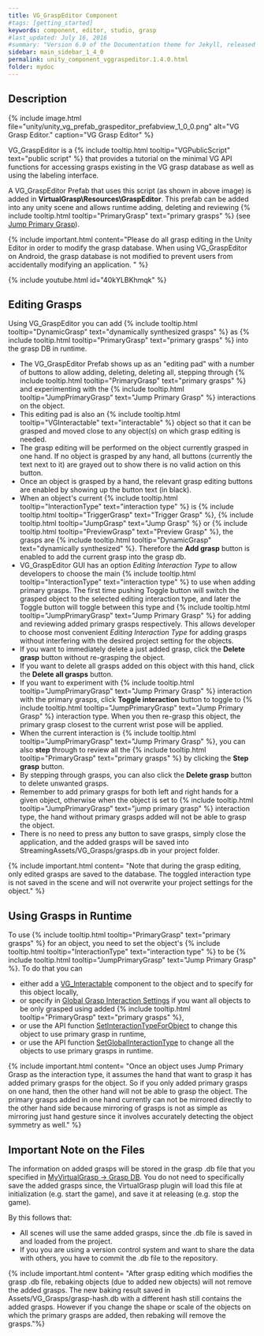 ```yaml
---
title: VG_GraspEditor Component
#tags: [getting_started]
keywords: component, editor, studio, grasp
#last_updated: July 16, 2016
#summary: "Version 6.0 of the Documentation theme for Jekyll, released July 4, 2016, implements relative links so you can view the files offline or on any server without configuring urls and baseurls. Additionally, you can store pages in subdirectories. Templates for alerts and images are available."
sidebar: main_sidebar_1_4_0
permalink: unity_component_vggraspeditor.1.4.0.html
folder: mydoc
---
```


## Description 

{% include image.html file="unity/unity_vg_prefab_graspeditor_prefabview_1_0_0.png" alt="VG Grasp Editor." caption="VG Grasp Editor" %}

VG_GraspEditor is a {% include tooltip.html tooltip="VGPublicScript" text="public script" %} that provides a tutorial on the minimal VG API functions for accessing grasps existing in the VG grasp database as well as using the labeling interface. 

A VG_GraspEditor Prefab that uses this script (as shown in above image) is added in **VirtualGrasp\Resources\GraspEditor**. This prefab can be added into any unity scene and allows runtime adding, deleting and reviewing {% include tooltip.html tooltip="PrimaryGrasp" text="primary grasps" %} (see [Jump Primary Grasp](grasp_interaction.1.4.0.html#grasp-interaction-type)). 

{% include important.html content="Please do all grasp editing in the Unity Editor in order to modify the grasp database. When using VG_GraspEditor on Android, the grasp database is not modified to prevent users from accidentally modifying an application. " %}

{% include youtube.html id="40kYLBKhmqk" %}

## Editing Grasps

Using VG_GraspEditor you can add {% include tooltip.html tooltip="DynamicGrasp" text="dynamically synthesized grasps" %} as {% include tooltip.html tooltip="PrimaryGrasp" text="primary grasps" %} into the grasp DB in runtime. 

* The VG_GraspEditor Prefab shows up as an "editing pad" with a number of buttons to allow adding, deleting, deleting all, stepping through {% include tooltip.html tooltip="PrimaryGrasp" text="primary grasps" %} and experimenting with the {% include tooltip.html tooltip="JumpPrimaryGrasp" text="Jump Primary Grasp" %} interactions on the object.
* This editing pad is also an {% include tooltip.html tooltip="VGInteractable" text="interactable" %} object so that it can be grasped and moved close to any object(s) on which grasp editing is needed.
* The grasp editing will be performed on the object currently grasped in one hand. If no object is grasped by any hand, all buttons (currently the text next to it) are grayed out to show there is no valid action on this button.
* Once an object is grasped by a hand, the relevant grasp editing buttons are enabled by showing up the button text (in black).
* When an object's current {% include tooltip.html tooltip="InteractionType" text="interaction type" %} is {% include tooltip.html tooltip="TriggerGrasp" text="Trigger Grasp" %}, {% include tooltip.html tooltip="JumpGrasp" text="Jump Grasp" %} or {% include tooltip.html tooltip="PreviewGrasp" text="Preview Grasp" %}, the grasps are {% include tooltip.html tooltip="DynamicGrasp" text="dynamically synthesized" %}. Therefore the **Add grasp** button is enabled to add the current grasp into the grasp db.
* VG_GraspEditor GUI has an option _Editing Interaction Type_ to allow developers to choose the main {% include tooltip.html tooltip="InteractionType" text="interaction type" %} to use when adding primary grasps. The first time pushing Toggle button will switch the grasped object to the selected editing interaction type, and later the Toggle button will toggle between this type and {% include tooltip.html tooltip="JumpPrimaryGrasp" text="Jump Primary Grasp" %} for adding and reviewing added primary grasps respectively. This allows developer to choose most convenient _Editing Interaction Type_ for adding grasps without interfering with the desired project setting for the objects.
* If you want to immediately delete a just added grasp, click the **Delete grasp** button without re-grasping the object. 
* If you want to delete all grasps added on this object with this hand, click the **Delete all grasps** button.
* If you want to experiment with {% include tooltip.html tooltip="JumpPrimaryGrasp" text="Jump Primary Grasp" %} interaction with the primary grasps, click **Toggle interaction** button to toggle to {% include tooltip.html tooltip="JumpPrimaryGrasp" text="Jump Primary Grasp" %} interaction type. When you then re-grasp this object, the primary grasp closest to the current wrist pose will be applied. 
* When the current interaction is {% include tooltip.html tooltip="JumpPrimaryGrasp" text="Jump Primary Grasp" %}, you can also **step** through to review all the {% include tooltip.html tooltip="PrimaryGrasp" text="primary grasps" %} by clicking the **Step grasp** button. 
* By stepping through grasps, you can also click the **Delete grasp** button to delete unwanted grasps.
* Remember to add primary grasps for both left and right hands for a given object, otherwise when the object is set to {% include tooltip.html tooltip="JumpPrimaryGrasp" text="jump primary grasp" %} interaction type, the hand without primary grasps added will not be able to grasp the object.
* There is no need to press any button to save grasps, simply close the application, and the added grasps will be saved into StreamingAssets/VG_Grasps/grasps.db in your project folder.

{% include important.html content= "Note that during the grasp editing, only edited grasps are saved to the database. The toggled interaction type is not saved in the scene and will not overwrite your project settings for the object." %} 

## Using Grasps in Runtime

To use {% include tooltip.html tooltip="PrimaryGrasp" text="primary grasps" %} for an object, you need to set the object's {% include tooltip.html tooltip="InteractionType" text="interaction type" %} to be {% include tooltip.html tooltip="JumpPrimaryGrasp" text="Jump Primary Grasp" %}. To do that you can
* either add a [VG_Interactable](unity_component_vginteractable.1.4.0.html) component to the object and to specify for this object locally, 
* or specify in [Global Grasp Interaction Settings](unity_component_myvirtualgrasp.1.4.0.html#global-grasp-interaction-settings) if you want all objects to be only grasped using added {% include tooltip.html tooltip="PrimaryGrasp" text="primary grasps" %},
* or use the API function [SetInteractionTypeForObject](virtualgrasp_unityapi.1.4.0.html#vg_controllersetinteractiontypeforobject) to change this object to use primary grasp in runtime,
* or use the API function [SetGlobalInteractionType](virtualgrasp_unityapi.1.4.0.html#vg_controllersetglobalinteractiontype) to change all the objects to use primary grasps in runtime.

{% include important.html content= "Once an object uses Jump Primary Grasp as the interaction type, it assumes the hand that want to grasp it has added primary grasps for the object. So if you only added primary grasps on one hand, then the other hand will not be able to grasp the object. The primary grasps added in one hand currently can not be mirrored directly to the other hand side because mirroring of grasps is not as simple as mirroring just hand gesture since it involves accurately detecting the object symmetry as well." %} 

## Important Note on the Files

The information on added grasps will be stored in the grasp .db file that you specified in [MyVirtualGrasp -> Grasp DB](unity_component_myvirtualgrasp.1.4.0.html#grasp-db). You do not need to specifically save the added grasps since, 
the VirtualGrasp plugin will load this file at initialization (e.g. start the game), and save it at releasing (e.g. stop the game). 

By this follows that:

* All scenes will use the same added grasps, since the .db file is saved in and loaded from the project.
* If you you are using a version control system and want to share the data with others, you have to commit the .db file to the repository.

{% include important.html content= "After grasp editing which modifies the grasp .db file, rebaking objects (due to added new objects) will not remove the added grasps. The new baking result saved in Assets/VG_Grasps/grasp-hash.db with a different hash still contains the added grasps. However if you change the shape or scale of the objects on which the primary grasps are added, then rebaking will remove the grasps."%} 
